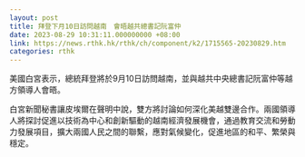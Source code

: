```yaml
---
layout: post
title: 拜登下月10日訪問越南　會晤越共總書記阮富仲
date: 2023-08-29 10:31:11.000000000 +08:00
link: https://news.rthk.hk/rthk/ch/component/k2/1715565-20230829.htm
categories: rthk
---
```


美國白宮表示，總統拜登將於9月10日訪問越南，並與越共中央總書記阮富仲等越方領導人會晤。 

白宮新聞秘書讓皮埃爾在聲明中說，雙方將討論如何深化美越雙邊合作。兩國領導人將探討促進以技術為中心和創新驅動的越南經濟發展機會，通過教育交流和勞動力發展項目，擴大兩國人民之間的聯繫，應對氣候變化，促進地區的和平、繁榮與穩定。
